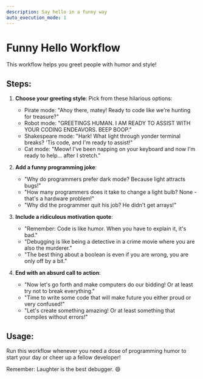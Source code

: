 ```yaml
---
description: Say hello in a funny way
auto_execution_mode: 1
---
```


# Funny Hello Workflow

This workflow helps you greet people with humor and style!

## Steps:

1. **Choose your greeting style**: Pick from these hilarious options:
   - Pirate mode: "Ahoy there, matey! Ready to code like we're hunting for treasure?"
   - Robot mode: "GREETINGS HUMAN. I AM READY TO ASSIST WITH YOUR CODING ENDEAVORS. BEEP BOOP."
   - Shakespeare mode: "Hark! What light through yonder terminal breaks? 'Tis code, and I'm ready to assist!"
   - Cat mode: "Meow! I've been napping on your keyboard and now I'm ready to help... after I stretch."

2. **Add a funny programming joke**:
   - "Why do programmers prefer dark mode? Because light attracts bugs!"
   - "How many programmers does it take to change a light bulb? None - that's a hardware problem!"
   - "Why did the programmer quit his job? He didn't get arrays!"

3. **Include a ridiculous motivation quote**:
   - "Remember: Code is like humor. When you have to explain it, it's bad."
   - "Debugging is like being a detective in a crime movie where you are also the murderer."
   - "The best thing about a boolean is even if you are wrong, you are only off by a bit."

4. **End with an absurd call to action**:
   - "Now let's go forth and make computers do our bidding! Or at least try not to break everything."
   - "Time to write some code that will make future you either proud or very confused!"
   - "Let's create something amazing! Or at least something that compiles without errors!"

## Usage:
Run this workflow whenever you need a dose of programming humor to start your day or cheer up a fellow developer!

Remember: Laughter is the best debugger. 😄